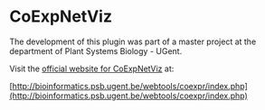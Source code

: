 # CoExpNetViz

The development of this plugin was part of a master project at the department of Plant Systems Biology - UGent.

Visit the [official website for CoExpNetViz](http://bioinformatics.psb.ugent.be/webtools/coexpr/index.php) at:

[http://bioinformatics.psb.ugent.be/webtools/coexpr/index.php](http://bioinformatics.psb.ugent.be/webtools/coexpr/index.php)
